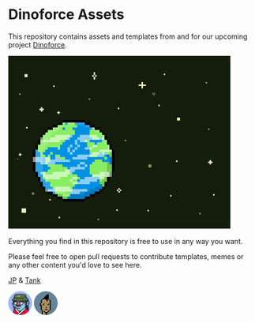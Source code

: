 # Dinoforce Assets

This repository contains assets and templates from and for our upcoming project [Dinoforce](https://twitter.com/dinoforcenft).

![meteorite teaser](/teasers/meteorite%20teaser.gif)

Everything you find in this repository is free to use in any way you want.

Please feel free to open pull requests to contribute templates, memes or any other content you'd love to see here.

[JP](https://twitter.com/JayPether) & [Tank](https://twitter.com/nfttank)

![Jay Pether](/team/jp-smol.png) ![Tank](/team/tank-smol.png)
